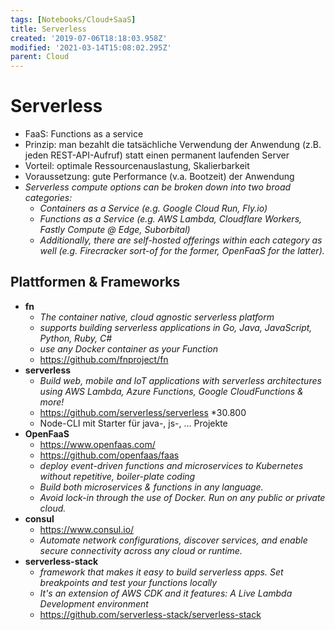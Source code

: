 ```yaml
---
tags: [Notebooks/Cloud+SaaS]
title: Serverless
created: '2019-07-06T18:18:03.958Z'
modified: '2021-03-14T15:08:02.295Z'
parent: Cloud
---
```


# Serverless
- FaaS: Functions as a service
- Prinzip: man bezahlt die tatsächliche Verwendung der Anwendung (z.B. jeden REST-API-Aufruf) statt einen permanent laufenden Server
- Vorteil: optimale Ressourcenauslastung, Skalierbarkeit
- Voraussetzung: gute Performance (v.a. Bootzeit) der Anwendung
- *Serverless compute options can be broken down into two broad categories:*
  - *Containers as a Service (e.g. Google Cloud Run, Fly.io)*
  - *Functions as a Service (e.g. AWS Lambda, Cloudflare Workers, Fastly Compute @ Edge, Suborbital)*
  - *Additionally, there are self-hosted offerings within each category as well (e.g. Firecracker sort-of for the former, OpenFaaS for the latter).*

## Plattformen & Frameworks
- **fn**
  - *The container native, cloud agnostic serverless platform*
  - *supports building serverless applications in Go, Java, JavaScript, Python, Ruby, C#*
  - *use any Docker container as your Function*
  - <https://github.com/fnproject/fn>
- **serverless**
    - *Build web, mobile and IoT applications with serverless architectures using AWS Lambda, Azure Functions, Google CloudFunctions & more!*
    - https://github.com/serverless/serverless *30.800
    - Node-CLI mit Starter für java-, js-, ... Projekte
- **OpenFaaS**
  - <https://www.openfaas.com/>
  - <https://github.com/openfaas/faas>
  - *deploy event-driven functions and microservices to Kubernetes without repetitive, boiler-plate coding*
  - *Build both microservices & functions in any language.*
  - *Avoid lock-in through the use of Docker. Run on any public or private cloud.*
- **consul**
  - <https://www.consul.io/>
  - *Automate network configurations, discover services, and enable secure connectivity across any cloud or runtime.*
- **serverless-stack**
  - *framework that makes it easy to build serverless apps. Set breakpoints and test your functions locally*
  - *It's an extension of AWS CDK and it features: A Live Lambda Development environment*
  - <https://github.com/serverless-stack/serverless-stack>